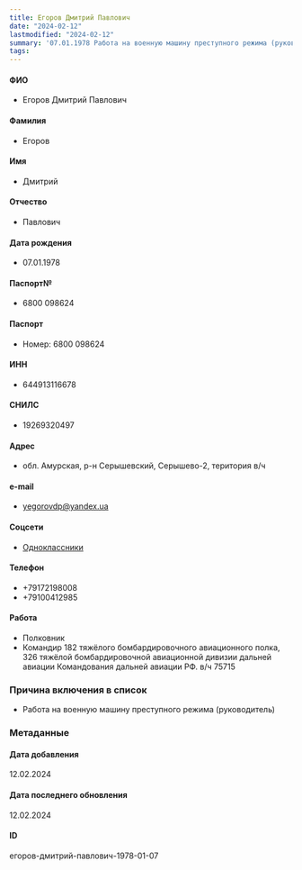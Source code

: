 ```yaml
---
title: Егоров Дмитрий Павлович
date: "2024-02-12"
lastmodified: "2024-02-12"
summary: '07.01.1978 Работа на военную машину преступного режима (руководитель)'
tags: 
---
```

<!--# pp2-->
<!--## Фигурант-->
<!--### Личные данные-->
#### ФИО
- Егоров Дмитрий Павлович
#### Фамилия
- Егоров
#### Имя
- Дмитрий
#### Отчество
- Павлович
#### Дата рождения
- 07.01.1978
#### Паспорт№
- 6800 098624
#### Паспорт
- Номер: 6800 098624
#### ИНН
- 644913116678
#### СНИЛС
- 19269320497
#### Адрес
- обл. Амурская, р-н Серышевский, Серышево-2, територия в/ч
#### e-mail
- yegorovdp@yandex.ua
#### Соцсети
- [Одноклассники](https://ok.ru/profile/430756440788)
#### Телефон
- +79172198008
- +79100412985
#### Работа
- Полковник
- Командир 182 тяжёлого бомбардировочного авиационного полка, 326 тяжёлой бомбардировочной авиационной дивизии дальней авиации Командования дальней авиации РФ. в/ч 75715
### Причина включения в список
- Работа на военную машину преступного режима (руководитель)
### Метаданные
#### Дата добавления
12.02.2024
#### Дата последнего обновления
12.02.2024
#### ID
егоров-дмитрий-павлович-1978-01-07
<!--## END;-->
